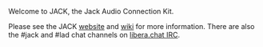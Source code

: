 Welcome to JACK, the Jack Audio Connection Kit.

Please see the JACK [website](https://jackaudio.org/) and [wiki](https://github.com/jackaudio/jackaudio.github.com/wiki) for more information. 
There are also the #jack and #lad chat channels on [libera.chat IRC](https://web.libera.chat/#jack).
